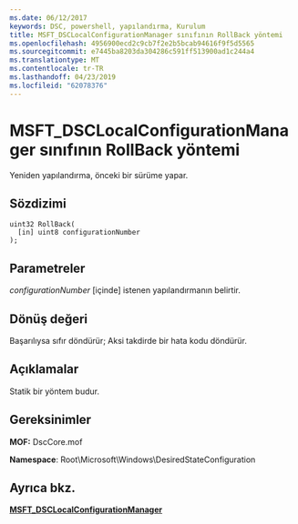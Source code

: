 ```yaml
---
ms.date: 06/12/2017
keywords: DSC, powershell, yapılandırma, Kurulum
title: MSFT_DSCLocalConfigurationManager sınıfının RollBack yöntemi
ms.openlocfilehash: 4956900ecd2c9cb7f2e2b5bcab94616f9f5d5565
ms.sourcegitcommit: e7445ba8203da304286c591ff513900ad1c244a4
ms.translationtype: MT
ms.contentlocale: tr-TR
ms.lasthandoff: 04/23/2019
ms.locfileid: "62078376"
---
```

# <a name="rollback-method-of-the-msftdsclocalconfigurationmanager-class"></a>MSFT_DSCLocalConfigurationManager sınıfının RollBack yöntemi

Yeniden yapılandırma, önceki bir sürüme yapar.

## <a name="syntax"></a>Sözdizimi

```mof
uint32 RollBack(
  [in] uint8 configurationNumber
);
```

## <a name="parameters"></a>Parametreler

*configurationNumber* \[içinde\] istenen yapılandırmanın belirtir.

## <a name="return-value"></a>Dönüş değeri

Başarılıysa sıfır döndürür; Aksi takdirde bir hata kodu döndürür.

## <a name="remarks"></a>Açıklamalar

Statik bir yöntem budur.

## <a name="requirements"></a>Gereksinimler

**MOF:** DscCore.mof

**Namespace**: Root\Microsoft\Windows\DesiredStateConfiguration

## <a name="see-also"></a>Ayrıca bkz.

[**MSFT_DSCLocalConfigurationManager**](msft-dsclocalconfigurationmanager.md)